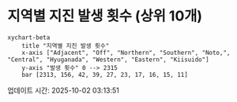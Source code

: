 # 지역별 지진 발생 횟수 (상위 10개)

```mermaid
xychart-beta
    title "지역별 지진 발생 횟수"
    x-axis ["Adjacent", "Off", "Northern", "Southern", "Noto,", "Central", "Hyuganada", "Western", "Eastern", "Kiisuido"]
    y-axis "발생 횟수" 0 --> 2315
    bar [2313, 156, 42, 39, 27, 23, 17, 16, 15, 11]
```

업데이트 시간: 2025-10-02 03:13:51
